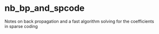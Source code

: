 nb_bp_and_spcode
================

Notes on back propagation and a fast algorithm solving for the coefficients in sparse coding
